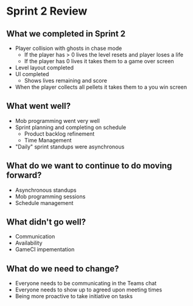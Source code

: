 # Sprint 2 Review  
## What we completed in Sprint 2
* Player collision with ghosts in chase mode
  * If the player has > 0 lives the level resets and player loses a life
  * If the player has 0 lives it takes them to a game over screen
* Level layout completed
* UI completed
  * Shows lives remaining and score
* When the player collects all pellets it takes them to a you win screen

## What went well?
* Mob programming went very well
* Sprint planning and completing on schedule
  * Product backlog refinement
  * Time Management
* "Daily" sprint standups were asynchronous 

## What do we want to continue to do moving forward?  
* Asynchronous standups
* Mob programming sessions
* Schedule management

## What didn't go well?
* Communication
* Availability
* GameCI impementation

## What do we need to change?
* Everyone needs to be communicating in the Teams chat
* Everyone needs to show up to agreed upon meeting times
* Being more proactive to take initiative on tasks
